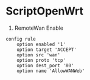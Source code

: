 # ScriptOpenWrt

1. RemoteWan Enable
```
config rule
	option enabled '1'
	option target 'ACCEPT'
	option src 'wan'
	option proto 'tcp'
	option dest_port '80'
	option name 'AllowWANWeb'
```
